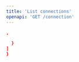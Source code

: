 ```yaml
---
title: 'List connections'
openapi: 'GET /connection'
---
```



  ```json Example Response
,
    
    }
  ]
}
  ```


